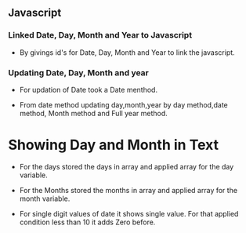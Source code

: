 ## Javascript

### Linked Date, Day, Month and Year to Javascript

* By givings id's for Date, Day, Month and Year to link the javascript.

### Updating Date, Day, Month and year

* For updation of Date took a Date menthod.

* From date method updating day,month,year by day method,date method, Month method and Full year method.

# Showing Day and Month in Text

* For the days stored the days in array and applied array for the day variable.

* For the Months stored the months in array and applied array for the month variable.

* For single digit values of date it shows single value. For that applied condition less than 10 it adds Zero before.
